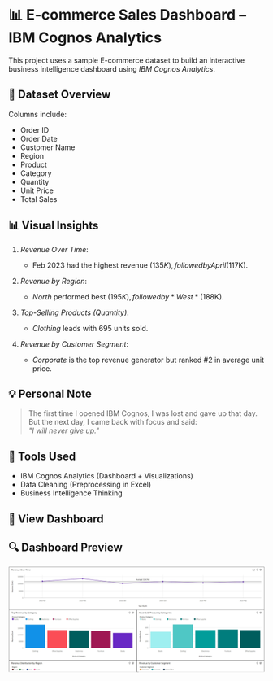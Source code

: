 # 📊 E-commerce Sales Dashboard – IBM Cognos Analytics

This project uses a sample E-commerce dataset to build an interactive business intelligence dashboard using *IBM Cognos Analytics*.

## 📁 Dataset Overview
Columns include:
- Order ID
- Order Date
- Customer Name
- Region
- Product
- Category
- Quantity
- Unit Price
- Total Sales

## 📊 Visual Insights
1. *Revenue Over Time*:
   - Feb 2023 had the highest revenue ($135K), followed by April ($117K).

2. *Revenue by Region*:
   - *North* performed best ($195K), followed by *West* ($188K).

3. *Top-Selling Products (Quantity)*:
   - *Clothing* leads with 695 units sold.

4. *Revenue by Customer Segment*:
   - *Corporate* is the top revenue generator but ranked #2 in average unit price.

## 💡 Personal Note
> The first time I opened IBM Cognos, I was lost and gave up that day.  
> But the next day, I came back with focus and said:  
> *"I will never give up."*

## 🤖 Tools Used
- IBM Cognos Analytics (Dashboard + Visualizations)
- Data Cleaning (Preprocessing in Excel)
- Business Intelligence Thinking

## 🔗 View Dashboard

## 🔍 Dashboard Preview

![E-commerce Dashboard](./Dash-Board_Overview.jpeg)
